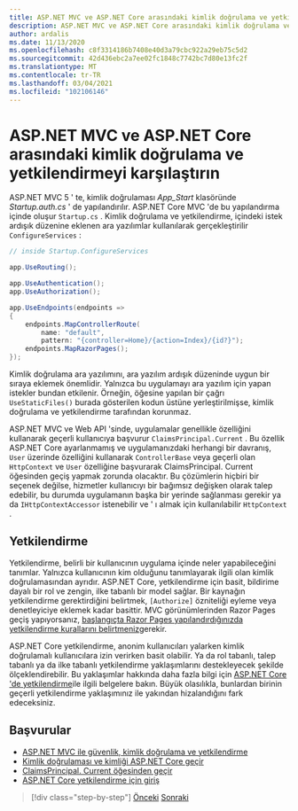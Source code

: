 ```yaml
---
title: ASP.NET MVC ve ASP.NET Core arasındaki kimlik doğrulama ve yetkilendirmeyi karşılaştırın
description: ASP.NET MVC ve ASP.NET Core arasındaki kimlik doğrulama ve yetkilendirme farklılıkları Özeti.
author: ardalis
ms.date: 11/13/2020
ms.openlocfilehash: c8f3314186b7408e40d3a79cbc922a29eb75c5d2
ms.sourcegitcommit: 42d436ebc2a7ee02fc1848c7742bc7d80e13fc2f
ms.translationtype: MT
ms.contentlocale: tr-TR
ms.lasthandoff: 03/04/2021
ms.locfileid: "102106146"
---
```

# <a name="compare-authentication-and-authorization-between-aspnet-mvc-and-aspnet-core"></a>ASP.NET MVC ve ASP.NET Core arasındaki kimlik doğrulama ve yetkilendirmeyi karşılaştırın

ASP.NET MVC 5 ' te, kimlik doğrulaması *App_Start* klasöründe *Startup.auth.cs* ' de yapılandırılır. ASP.NET Core MVC 'de bu yapılandırma içinde oluşur `Startup.cs` . Kimlik doğrulama ve yetkilendirme, içindeki istek ardışık düzenine eklenen ara yazılımlar kullanılarak gerçekleştirilir `ConfigureServices` :

```csharp
// inside Startup.ConfigureServices

app.UseRouting();

app.UseAuthentication();
app.UseAuthorization();

app.UseEndpoints(endpoints =>
{
    endpoints.MapControllerRoute(
        name: "default",
        pattern: "{controller=Home}/{action=Index}/{id?}");
    endpoints.MapRazorPages();
});
```

Kimlik doğrulama ara yazılımını, ara yazılım ardışık düzeninde uygun bir sıraya eklemek önemlidir. Yalnızca bu uygulamayı ara yazılım için yapan istekler bundan etkilenir. Örneğin, öğesine yapılan bir çağrı `UseStaticFiles()` burada gösterilen kodun üstüne yerleştirilmişse, kimlik doğrulama ve yetkilendirme tarafından korunmaz.

ASP.NET MVC ve Web API 'sinde, uygulamalar genellikle özelliğini kullanarak geçerli kullanıcıya başvurur `ClaimsPrincipal.Current` . Bu özellik ASP.NET Core ayarlanmamış ve uygulamanızdaki herhangi bir davranış, [](/aspnet/core/migration/claimsprincipal-current) `User` üzerinde özelliğini kullanarak `ControllerBase` veya geçerli olan `HttpContext` ve `User` özelliğine başvurarak ClaimsPrincipal. Current öğesinden geçiş yapmak zorunda olacaktır. Bu çözümlerin hiçbiri bir seçenek değilse, hizmetler kullanıcıyı bir bağımsız değişken olarak talep edebilir, bu durumda uygulamanın başka bir yerinde sağlanması gerekir ya da `IHttpContextAccessor` istenebilir ve ' ı almak için kullanılabilir `HttpContext` .

## <a name="authorization"></a>Yetkilendirme

Yetkilendirme, belirli bir kullanıcının uygulama içinde neler yapabileceğini tanımlar. Yalnızca kullanıcının kim olduğunu tanımlayarak ilgili olan kimlik doğrulamasından ayrıdır. ASP.NET Core, yetkilendirme için basit, bildirime dayalı bir rol ve zengin, ilke tabanlı bir model sağlar. Bir kaynağın yetkilendirme gerektirdiğini belirtmek, `[Authorize]` özniteliği eyleme veya denetleyiciye eklemek kadar basittir. MVC görünümlerinden Razor Pages geçiş yapıyorsanız, [başlangıçta Razor Pages yapılandırdığınızda yetkilendirme kurallarını belirtmeniz](/aspnet/core/security/authorization/razor-pages-authorization)gerekir.

ASP.NET Core yetkilendirme, anonim kullanıcıları yalarken kimlik doğrulamalı kullanıcılara izin verirken basit olabilir. Ya da rol tabanlı, talep tabanlı ya da ilke tabanlı yetkilendirme yaklaşımlarını destekleyecek şekilde ölçeklendirebilir. Bu yaklaşımlar hakkında daha fazla bilgi için [ASP.NET Core 'de yetkilendirme](/aspnet/core/security/authorization/introduction)ile ilgili belgelere bakın. Büyük olasılıkla, bunlardan birinin geçerli yetkilendirme yaklaşımınız ile yakından hizalandığını fark edeceksiniz.

## <a name="references"></a>Başvurular

- [ASP.NET MVC ile güvenlik, kimlik doğrulama ve yetkilendirme](/aspnet/mvc/overview/security/)
- [Kimlik doğrulaması ve kimliği ASP.NET Core geçir](/aspnet/mvc/overview/security/)
- [ClaimsPrincipal. Current öğesinden geçir](/aspnet/core/migration/claimsprincipal-current)
- [ASP.NET Core yetkilendirme için giriş](/aspnet/core/security/authorization/introduction)

>[!div class="step-by-step"]
>[Önceki](webapi-differences.md) 
> [Sonraki](identity-differences.md)
